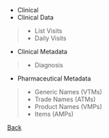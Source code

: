 * Clinical
* Clinical Data
> * List Visits
> * Daily Visits
* Clinical Metadata
> * Diagnosis
* Pharmaceutical Metadata
> * Generic Names (VTMs)
> * Trade Names (ATMs)
> * Product Names (VMPs)
> * Items (AMPs)


[Back](https://github.com/hmislk/hmis/wiki/Electronic-Health-Record-(EHR))